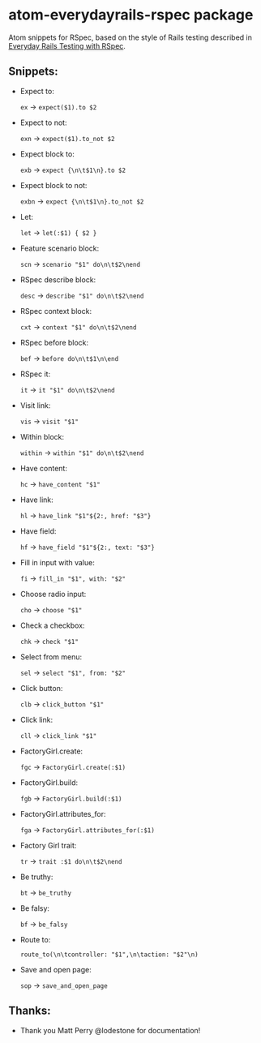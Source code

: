 # atom-everydayrails-rspec package

Atom snippets for RSpec, based on the style of Rails testing described in [Everyday Rails Testing with RSpec](https://leanpub.com/everydayrailsrspec).

## Snippets:

* Expect to:

    `ex` &rarr; `expect($1).to $2`

* Expect to not:

    `exn` &rarr; `expect($1).to_not $2`

* Expect block to:

    `exb` &rarr; `expect {\n\t$1\n}.to $2`

* Expect block to not:

    `exbn` &rarr; `expect {\n\t$1\n}.to_not $2`

* Let:

    `let` &rarr; `let(:$1) { $2 }`

* Feature scenario block:

    `scn` &rarr; `scenario "$1" do\n\t$2\nend`

* RSpec describe block:

    `desc` &rarr; `describe "$1" do\n\t$2\nend`

* RSpec context block:

    `cxt` &rarr; `context "$1" do\n\t$2\nend`

* RSpec before block:

    `bef` &rarr; `before do\n\t$1\n\end`

* RSpec it:

    `it` &rarr; `it "$1" do\n\t$2\nend`

* Visit link:

    `vis` &rarr; `visit "$1"`

* Within block:

    `within` &rarr; `within "$1" do\n\t$2\nend`

* Have content:

    `hc` &rarr; `have_content "$1"`

* Have link:

    `hl` &rarr; `have_link "$1"${2:, href: "$3"}`

* Have field:

    `hf` &rarr; `have_field "$1"${2:, text: "$3"}`

* Fill in input with value:

    `fi` &rarr; `fill_in "$1", with: "$2"`

* Choose radio input:

    `cho` &rarr; `choose "$1"`

* Check a checkbox:

    `chk` &rarr; `check "$1"`

* Select from menu:

    `sel` &rarr; `select "$1", from: "$2"`

* Click button:

    `clb` &rarr; `click_button "$1"`

* Click link:

    `cll` &rarr; `click_link "$1"`

* FactoryGirl.create:

    `fgc` &rarr; `FactoryGirl.create(:$1)`


* FactoryGirl.build:

    `fgb` &rarr; `FactoryGirl.build(:$1)`


* FactoryGirl.attributes_for:

    `fga` &rarr; `FactoryGirl.attributes_for(:$1)`

* Factory Girl trait:

    `tr` &rarr; `trait :$1 do\n\t$2\nend`

* Be truthy:

    `bt` &rarr; `be_truthy`

* Be falsy:

    `bf` &rarr; `be_falsy`

* Route to:

    `route_to(\n\tcontroller: "$1",\n\taction: "$2"\n)`

* Save and open page:

    `sop` &rarr; `save_and_open_page`

## Thanks:

- Thank you Matt Perry @lodestone for documentation!
